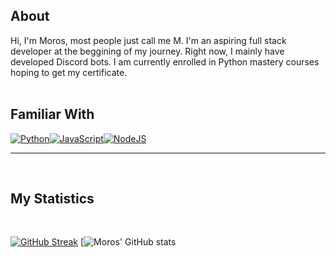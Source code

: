 <div align='left'>

## About
Hi, I'm Moros, most people just call me M. I'm an aspiring full stack developer at the beggining of my journey. Right now, I mainly have developed Discord bots. I am currently enrolled in Python mastery courses hoping to get my certificate. 
<br></br>

## Familiar With
<a href="https://www.python.org"><img alt="Python" title="Python" src="https://user-images.githubusercontent.com/71281300/135535381-0a52924b-d1cb-4848-b041-ee2802e6949e.png"/></a><a href="https://www.javascript.com/"><img alt="JavaScript" title="JavaScript" src="https://user-images.githubusercontent.com/71281300/135536451-1dd1d6fa-607b-45e5-a888-f9a5a427546b.png"/></a><a href="https://nodejs.org/"><img alt="NodeJS" title="NodeJS" src="https://user-images.githubusercontent.com/71281300/135536387-171933db-3cc7-4f5e-b9ae-1768a96333fd.png"/></a>

<hr>
<br>

## My Statistics
<br>

[![GitHub Streak](https://github-readme-streak-stats.herokuapp.com?user=Moros0741&theme=dark)](https://git.io/streak-stats)  [![Moros' GitHub stats](https://github-readme-stats.vercel.app/api?username=Moros0741&count_private=true)


</div>
